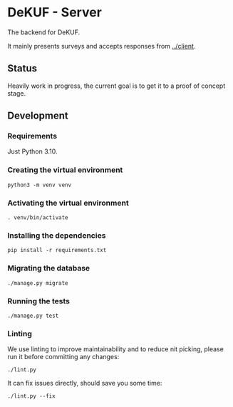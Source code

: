 # DeKUF - Server

The backend for DeKUF.

It mainly presents surveys and accepts responses from [../client](../client).

## Status

Heavily work in progress, the current goal is to get it to a proof of concept
stage.

## Development

### Requirements

Just Python 3.10.

### Creating the virtual environment

    python3 -m venv venv

### Activating the virtual environment

    . venv/bin/activate

### Installing the dependencies

    pip install -r requirements.txt

### Migrating the database

    ./manage.py migrate

### Running the tests

    ./manage.py test

### Linting

We use linting to improve maintainability and to reduce nit picking, please run
it before committing any changes:

    ./lint.py

It can fix issues directly, should save you some time:

    ./lint.py --fix
